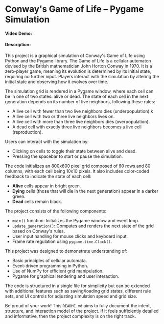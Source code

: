 # Conway's Game of Life – Pygame Simulation

#### Video Demo: <URL HERE>
#### Description:
This project is a graphical simulation of Conway's Game of Life using Python and the Pygame library. The Game of Life is a cellular automaton devised by the British mathematician John Horton Conway in 1970. It is a zero-player game, meaning its evolution is determined by its initial state, requiring no further input. Players interact with the simulation by altering the initial state and observing how it evolves over time.

The simulation grid is rendered in a Pygame window, where each cell can be in one of two states: alive or dead. The state of each cell in the next generation depends on its number of live neighbors, following these rules:

- A live cell with fewer than two live neighbors dies (underpopulation).k
- A live cell with two or three live neighbors lives on.
- A live cell with more than three live neighbors dies (overpopulation).
- A dead cell with exactly three live neighbors becomes a live cell (reproduction).

Users can interact with the simulation by:
- Clicking on cells to toggle their state between alive and dead.
- Pressing the spacebar to start or pause the simulation.

The code initializes an 800x600 pixel grid composed of 60 rows and 80 columns, with each cell being 10x10 pixels. It also includes color-coded feedback to indicate the state of each cell:
- **Alive** cells appear in bright green.
- **Dying** cells (those that will die in the next generation) appear in a darker green.
- **Dead** cells remain black.

The project consists of the following components:
- `main()` function: Initializes the Pygame window and event loop.
- `update_generation()`: Computes and renders the next state of the grid based on Conway's rules.
- User input handling for mouse clicks and keyboard input.
- Frame rate regulation using `pygame.time.Clock()`.

This project was designed to demonstrate understanding of:
- Basic principles of cellular automata.
- Event-driven programming in Python.
- Use of NumPy for efficient grid manipulation.
- Pygame for graphical rendering and user interaction.

The code is structured in a single file for simplicity but can be extended with additional features such as saving/loading grid states, different rule sets, and UI controls for adjusting simulation speed and grid size.

Be proud of your work! This `README.md` aims to fully document the intent, structure, and interaction model of the project. If it feels sufficiently detailed and informative, then the project complexity is on the right track.
